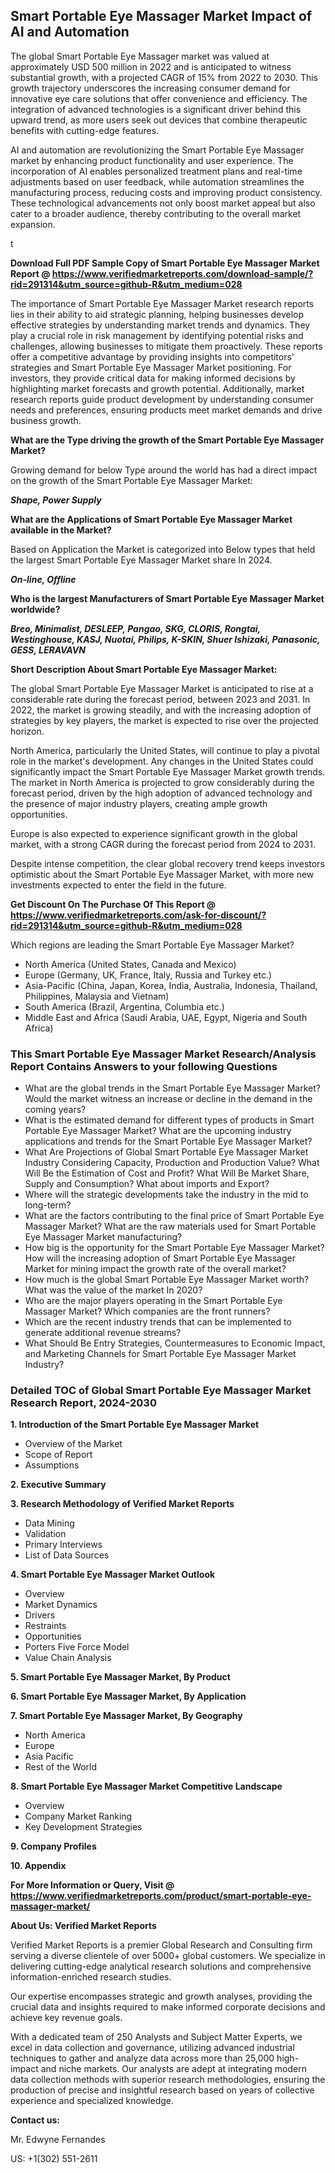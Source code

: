 <h2>Smart Portable Eye Massager Market Impact of AI and Automation</h2><p>The global Smart Portable Eye Massager market was valued at approximately USD 500 million in 2022 and is anticipated to witness substantial growth, with a projected CAGR of 15% from 2022 to 2030. This growth trajectory underscores the increasing consumer demand for innovative eye care solutions that offer convenience and efficiency. The integration of advanced technologies is a significant driver behind this upward trend, as more users seek out devices that combine therapeutic benefits with cutting-edge features.</p><p>AI and automation are revolutionizing the Smart Portable Eye Massager market by enhancing product functionality and user experience. The incorporation of AI enables personalized treatment plans and real-time adjustments based on user feedback, while automation streamlines the manufacturing process, reducing costs and improving product consistency. These technological advancements not only boost market appeal but also cater to a broader audience, thereby contributing to the overall market expansion.</p>t</p><p id="" class=""><strong>Download Full PDF Sample Copy of Smart Portable Eye Massager Market Report @ <a href="https://www.verifiedmarketreports.com/download-sample/?rid=291314&utm_source=github-R&utm_medium=028" target="_blank">https://www.verifiedmarketreports.com/download-sample/?rid=291314&utm_source=github-R&utm_medium=028</a></strong></p><p>The importance of&nbsp;Smart Portable Eye Massager Market research reports lies in their ability to aid strategic planning, helping businesses develop effective strategies by understanding market trends and dynamics. They play a crucial role in risk management by identifying potential risks and challenges, allowing businesses to mitigate them proactively. These reports offer a competitive advantage by providing insights into competitors' strategies and Smart Portable Eye Massager Market positioning. For investors, they provide critical data for making informed decisions by highlighting market forecasts and growth potential. Additionally, market research reports guide product development by understanding consumer needs and preferences, ensuring products meet market demands and drive business growth.</p><p><strong>What are the&nbsp;Type driving the growth of the Smart Portable Eye Massager Market?</strong></p><p id="" class="">Growing demand for below Type around the world has had a direct impact on the growth of the Smart Portable Eye Massager Market:</p><em><strong>Shape, Power Supply</strong></em></p><strong>What are the&nbsp;Applications&nbsp;of Smart Portable Eye Massager Market available in the Market?</strong></p><p id="" class="">Based on Application the Market is categorized into Below types that held the largest Smart Portable Eye Massager Market share In 2024.</p><em><strong>On-line, Offline</strong></em></p><strong>Who is the largest Manufacturers of Smart Portable Eye Massager Market worldwide?</strong></p><p><em><strong>Breo, Minimalist, DESLEEP, Pangao, SKG, CLORIS, Rongtai, Westinghouse, KASJ, Nuotai, Philips, K-SKIN, Shuer Ishizaki, Panasonic, GESS, LERAVAVN</strong></em></p><p id="" class=""><strong>Short Description About Smart Portable Eye Massager Market:</strong></p><p>The global Smart Portable Eye Massager Market is anticipated to rise at a considerable rate during the forecast period, between 2023 and 2031. In 2022, the market is growing steadily, and with the increasing adoption of strategies by key players, the market is expected to rise over the projected horizon.</p><p>North America, particularly the United States, will continue to play a pivotal role in the market's development. Any changes in the United States could significantly impact the Smart Portable Eye Massager Market growth trends. The market in North America is projected to grow considerably during the forecast period, driven by the high adoption of advanced technology and the presence of major industry players, creating ample growth opportunities.</p><p>Europe is also expected to experience significant growth in the global market, with a strong CAGR during the forecast period from 2024 to 2031.</p><p>Despite intense competition, the clear global recovery trend keeps investors optimistic about the Smart Portable Eye Massager Market, with more new investments expected to enter the field in the future.</p><p id="" class=""><strong>Get Discount On The Purchase Of This Report @ <a href="https://www.verifiedmarketreports.com/ask-for-discount/?rid=291314&utm_source=github-R&utm_medium=028" target="_blank">https://www.verifiedmarketreports.com/ask-for-discount/?rid=291314&utm_source=github-R&utm_medium=028</a></strong></p>Which regions are leading the Smart Portable Eye Massager Market?</p><ul><li>North America (United States, Canada and Mexico)</li><li>Europe (Germany, UK, France, Italy, Russia and Turkey etc.)</li><li>Asia-Pacific (China, Japan, Korea, India, Australia, Indonesia, Thailand, Philippines, Malaysia and Vietnam)</li><li>South America (Brazil, Argentina, Columbia etc.)</li><li>Middle East and Africa (Saudi Arabia, UAE, Egypt, Nigeria and South Africa)</li></ul><h3 id="" class="">This Smart Portable Eye Massager Market Research/Analysis Report Contains Answers to your following Questions</h3><ul><li>What are the global trends in the Smart Portable Eye Massager Market? Would the market witness an increase or decline in the demand in the coming years?</li><li>What is the estimated demand for different types of products in Smart Portable Eye Massager Market? What are the upcoming industry applications and trends for the Smart Portable Eye Massager Market?</li><li>What Are Projections of Global Smart Portable Eye Massager Market Industry Considering Capacity, Production and Production Value? What Will Be the Estimation of Cost and Profit? What Will Be Market Share, Supply and Consumption? What about imports and Export?</li><li>Where will the strategic developments take the industry in the mid to long-term?</li><li>What are the factors contributing to the final price of Smart Portable Eye Massager Market? What are the raw materials used for Smart Portable Eye Massager Market manufacturing?</li><li>How big is the opportunity for the Smart Portable Eye Massager Market? How will the increasing adoption of Smart Portable Eye Massager Market for mining impact the growth rate of the overall market?</li><li>How much is the global Smart Portable Eye Massager Market worth? What was the value of the market In 2020?</li><li>Who are the major players operating in the Smart Portable Eye Massager Market? Which companies are the front runners?</li><li>Which are the recent industry trends that can be implemented to generate additional revenue streams?</li><li>What Should Be Entry Strategies, Countermeasures to Economic Impact, and Marketing Channels for Smart Portable Eye Massager Market Industry?</li></ul><h3 id="" class="">Detailed TOC of Global Smart Portable Eye Massager Market Research Report, 2024-2030</h3><p id="" class=""><strong>1. Introduction of the Smart Portable Eye Massager Market</strong></p><ul><li>Overview of the Market</li><li>Scope of Report</li><li>Assumptions</li></ul><p id="" class=""><strong>2. Executive Summary</strong></p><p id="" class=""><strong>3. Research Methodology of Verified Market Reports</strong></p><ul><li>Data Mining</li><li>Validation</li><li>Primary Interviews</li><li>List of Data Sources</li></ul><p id="" class=""><strong>4. Smart Portable Eye Massager Market Outlook</strong></p><ul><li>Overview</li><li>Market Dynamics</li><li>Drivers</li><li>Restraints</li><li>Opportunities</li><li>Porters Five Force Model</li><li>Value Chain Analysis</li></ul><p id="" class=""><strong>5. Smart Portable Eye Massager Market, By Product</strong></p><p id="" class=""><strong>6. Smart Portable Eye Massager Market, By Application</strong></p><p id="" class=""><strong>7. Smart Portable Eye Massager Market, By Geography</strong></p><ul><li>North America</li><li>Europe</li><li>Asia Pacific</li><li>Rest of the World</li></ul><p id="" class=""><strong>8. Smart Portable Eye Massager Market Competitive Landscape</strong></p><ul><li>Overview</li><li>Company Market Ranking</li><li>Key Development Strategies</li></ul><p id="" class=""><strong>9. Company Profiles</strong></p><p id="" class=""><strong>10. Appendix</strong></p><p id="" class=""><strong>For More Information or Query, Visit @ <a href="https://www.verifiedmarketreports.com/product/smart-portable-eye-massager-market/" target="_blank">https://www.verifiedmarketreports.com/product/smart-portable-eye-massager-market/</a></strong></p><p id="" class=""><strong>About Us: Verified Market Reports</strong></p><p id="" class="">Verified Market Reports is a premier Global Research and Consulting firm serving a diverse clientele of over 5000+ global customers. We specialize in delivering cutting-edge analytical research solutions and comprehensive information-enriched research studies.</p><p id="" class="">Our expertise encompasses strategic and growth analyses, providing the crucial data and insights required to make informed corporate decisions and achieve key revenue goals.</p><p id="" class="">With a dedicated team of 250 Analysts and Subject Matter Experts, we excel in data collection and governance, utilizing advanced industrial techniques to gather and analyze data across more than 25,000 high-impact and niche markets. Our analysts are adept at integrating modern data collection methods with superior research methodologies, ensuring the production of precise and insightful research based on years of collective experience and specialized knowledge.</p><p id="" class=""><strong>Contact us:</strong></p><p id="" class="">Mr. Edwyne Fernandes</p><p id="" class="">US: +1(302) 551-2611</p>